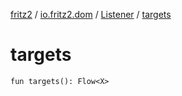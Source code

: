 [fritz2](../../index.md) / [io.fritz2.dom](../index.md) / [Listener](index.md) / [targets](./targets.md)

# targets

`fun targets(): Flow<X>`